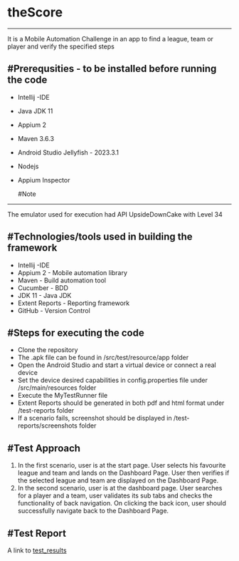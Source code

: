 # theScore
------------
It is a Mobile Automation Challenge in an app to find a league, team or player and verify the specified steps

#Prerequsities - to be installed before running the code
------------------------
- Intellij -IDE
- Java JDK 11
- Appium 2
- Maven 3.6.3
- Android Studio Jellyfish - 2023.3.1
- Nodejs 
- Appium Inspector

  #Note
 ------
  The emulator used for execution had API UpsideDownCake with Level 34

#Technologies/tools used in building the framework
--------------------------------------------------
- Intellij -IDE
- Appium 2 - Mobile automation library
- Maven - Build automation tool
- Cucumber - BDD
- JDK 11 - Java JDK
- Extent Reports - Reporting framework
- GitHub - Version Control

 #Steps for executing the code
 ------------------------------
- Clone the repository
- The .apk file can be found in /src/test/resource/app folder
- Open the Android Studio and start a virtual device or connect a real device
- Set the device desired capabilities in config.properties file under /src/main/resources folder
- Execute the MyTestRunner file
- Extent Reports should be generated in both pdf and html format under /test-reports folder
- If a scenario fails, screenshot should be displayed in /test-reports/screenshots folder

 #Test Approach
 -----------------
 1. In the first scenario, user is at the start page. User selects his favourite league and team and lands on the
    Dashboard Page. User then verifies if the selected league and team are displayed on the Dashboard Page.
 2. In the second scenario, user is at the dashboard page. User searches for a player and a team, user validates
    its sub tabs and checks the functionality of back navigation. On clicking the back icon, user should 
    successfully navigate back to the Dashboard Page.


 #Test Report
 --------------
 A link to [test_results](test-reports%2023-May-24%2019-30-39/test-output/PdfReport/ExtentPdf.pdf)